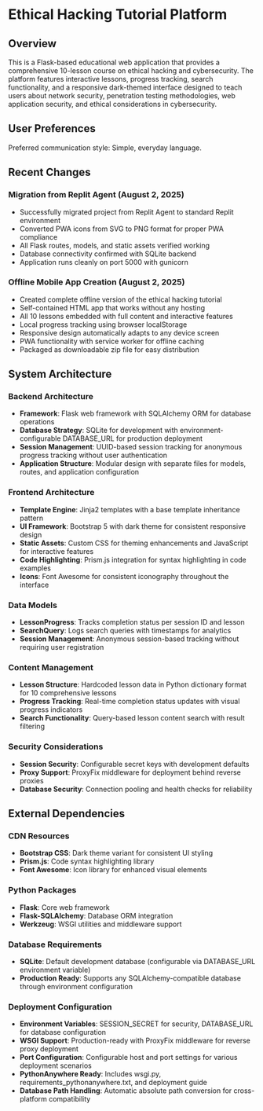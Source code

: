 # Ethical Hacking Tutorial Platform

## Overview

This is a Flask-based educational web application that provides a comprehensive 10-lesson course on ethical hacking and cybersecurity. The platform features interactive lessons, progress tracking, search functionality, and a responsive dark-themed interface designed to teach users about network security, penetration testing methodologies, web application security, and ethical considerations in cybersecurity.

## User Preferences

Preferred communication style: Simple, everyday language.

## Recent Changes

### Migration from Replit Agent (August 2, 2025)
- Successfully migrated project from Replit Agent to standard Replit environment
- Converted PWA icons from SVG to PNG format for proper PWA compliance
- All Flask routes, models, and static assets verified working
- Database connectivity confirmed with SQLite backend
- Application runs cleanly on port 5000 with gunicorn

### Offline Mobile App Creation (August 2, 2025)
- Created complete offline version of the ethical hacking tutorial
- Self-contained HTML app that works without any hosting
- All 10 lessons embedded with full content and interactive features
- Local progress tracking using browser localStorage
- Responsive design automatically adapts to any device screen
- PWA functionality with service worker for offline caching
- Packaged as downloadable zip file for easy distribution

## System Architecture

### Backend Architecture
- **Framework**: Flask web framework with SQLAlchemy ORM for database operations
- **Database Strategy**: SQLite for development with environment-configurable DATABASE_URL for production deployment
- **Session Management**: UUID-based session tracking for anonymous progress tracking without user authentication
- **Application Structure**: Modular design with separate files for models, routes, and application configuration

### Frontend Architecture
- **Template Engine**: Jinja2 templates with a base template inheritance pattern
- **UI Framework**: Bootstrap 5 with dark theme for consistent responsive design
- **Static Assets**: Custom CSS for theming enhancements and JavaScript for interactive features
- **Code Highlighting**: Prism.js integration for syntax highlighting in code examples
- **Icons**: Font Awesome for consistent iconography throughout the interface

### Data Models
- **LessonProgress**: Tracks completion status per session ID and lesson
- **SearchQuery**: Logs search queries with timestamps for analytics
- **Session Management**: Anonymous session-based tracking without requiring user registration

### Content Management
- **Lesson Structure**: Hardcoded lesson data in Python dictionary format for 10 comprehensive lessons
- **Progress Tracking**: Real-time completion status updates with visual progress indicators
- **Search Functionality**: Query-based lesson content search with result filtering

### Security Considerations
- **Session Security**: Configurable secret keys with development defaults
- **Proxy Support**: ProxyFix middleware for deployment behind reverse proxies
- **Database Security**: Connection pooling and health checks for reliability

## External Dependencies

### CDN Resources
- **Bootstrap CSS**: Dark theme variant for consistent UI styling
- **Prism.js**: Code syntax highlighting library
- **Font Awesome**: Icon library for enhanced visual elements

### Python Packages
- **Flask**: Core web framework
- **Flask-SQLAlchemy**: Database ORM integration
- **Werkzeug**: WSGI utilities and middleware support

### Database Requirements
- **SQLite**: Default development database (configurable via DATABASE_URL environment variable)
- **Production Ready**: Supports any SQLAlchemy-compatible database through environment configuration

### Deployment Configuration
- **Environment Variables**: SESSION_SECRET for security, DATABASE_URL for database configuration
- **WSGI Support**: Production-ready with ProxyFix middleware for reverse proxy deployment
- **Port Configuration**: Configurable host and port settings for various deployment scenarios
- **PythonAnywhere Ready**: Includes wsgi.py, requirements_pythonanywhere.txt, and deployment guide
- **Database Path Handling**: Automatic absolute path conversion for cross-platform compatibility